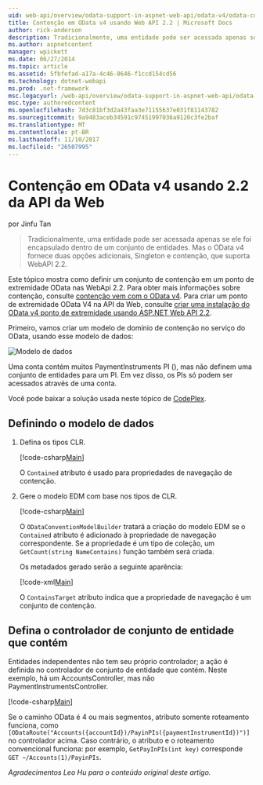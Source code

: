 ```yaml
---
uid: web-api/overview/odata-support-in-aspnet-web-api/odata-v4/odata-containment-in-web-api-22
title: Contenção em OData v4 usando Web API 2.2 | Microsoft Docs
author: rick-anderson
description: Tradicionalmente, uma entidade pode ser acessada apenas se ele foi encapsulado dentro de um conjunto de entidades. Mas o OData v4 fornece duas opções adicionais, Singleton e Con...
ms.author: aspnetcontent
manager: wpickett
ms.date: 06/27/2014
ms.topic: article
ms.assetid: 5fbfefad-a17a-4c46-8646-f1ccd154cd56
ms.technology: dotnet-webapi
ms.prod: .net-framework
msc.legacyurl: /web-api/overview/odata-support-in-aspnet-web-api/odata-v4/odata-containment-in-web-api-22
msc.type: authoredcontent
ms.openlocfilehash: 7d3c81bf3d2a43faa3e71155637e031f81143782
ms.sourcegitcommit: 9a9483aceb34591c97451997036a9120c3fe2baf
ms.translationtype: MT
ms.contentlocale: pt-BR
ms.lasthandoff: 11/10/2017
ms.locfileid: "26507995"
---
```

<a name="containment-in-odata-v4-using-web-api-22"></a>Contenção em OData v4 usando 2.2 da API da Web
====================
por Jinfu Tan

> Tradicionalmente, uma entidade pode ser acessada apenas se ele foi encapsulado dentro de um conjunto de entidades. Mas o OData v4 fornece duas opções adicionais, Singleton e contenção, que suporta WebAPI 2.2.


Este tópico mostra como definir um conjunto de contenção em um ponto de extremidade OData nas WebApi 2.2. Para obter mais informações sobre contenção, consulte [contenção vem com o OData v4](https://blogs.msdn.com/b/odatateam/archive/2014/03/13/containment-is-coming-with-odata-v4.aspx). Para criar um ponto de extremidade OData V4 na API da Web, consulte [criar uma instalação do OData v4 ponto de extremidade usando ASP.NET Web API 2.2](create-an-odata-v4-endpoint.md).

Primeiro, vamos criar um modelo de domínio de contenção no serviço do OData, usando esse modelo de dados:

![Modelo de dados](odata-containment-in-web-api-22/_static/image1.png)

Uma conta contém muitos PaymentInstruments PI (), mas não definem uma conjunto de entidades para um PI. Em vez disso, os PIs só podem ser acessados através de uma conta.

Você pode baixar a solução usada neste tópico de [CodePlex](https://aspnet.codeplex.com/SourceControl/latest#Samples/WebApi/OData/v4/ODataContainmentSample/).

## <a name="defining-the-data-model"></a>Definindo o modelo de dados

1. Defina os tipos CLR.

    [!code-csharp[Main](odata-containment-in-web-api-22/samples/sample1.cs)]

    O `Contained` atributo é usado para propriedades de navegação de contenção.
2. Gere o modelo EDM com base nos tipos de CLR.

    [!code-csharp[Main](odata-containment-in-web-api-22/samples/sample2.cs)]

    O `ODataConventionModelBuilder` tratará a criação do modelo EDM se o `Contained` atributo é adicionado à propriedade de navegação correspondente. Se a propriedade é um tipo de coleção, um `GetCount(string NameContains)` função também será criada.

    Os metadados gerado serão a seguinte aparência:

    [!code-xml[Main](odata-containment-in-web-api-22/samples/sample3.xml?highlight=10)]

    O `ContainsTarget` atributo indica que a propriedade de navegação é um conjunto de contenção.

## <a name="define-the-containing-entity-set-controller"></a>Defina o controlador de conjunto de entidade que contém

Entidades independentes não tem seu próprio controlador; a ação é definida no controlador de conjunto de entidade que contém. Neste exemplo, há um AccountsController, mas não PaymentInstrumentsController.

[!code-csharp[Main](odata-containment-in-web-api-22/samples/sample4.cs)]

Se o caminho OData é 4 ou mais segmentos, atributo somente roteamento funciona, como `[ODataRoute("Accounts({accountId})/PayinPIs({paymentInstrumentId})")]` no controlador acima. Caso contrário, o atributo e o roteamento convencional funciona: por exemplo, `GetPayInPIs(int key)` corresponde `GET ~/Accounts(1)/PayinPIs`.

*Agradecimentos Leo Hu para o conteúdo original deste artigo.*
